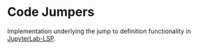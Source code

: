 # Code Jumpers

Implementation underlying the jump to definition functionality in
[JupyterLab-LSP](https://github.com/jupyter-lsp/jupyterlab-lsp).
